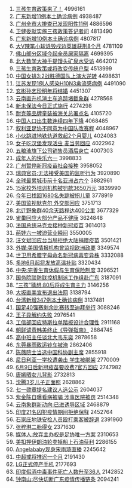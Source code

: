 1. [三孩生育政策来了！](http://www.baidu.com/baidu?cl=3&tn=SE_baiduhomet8_jmjb7mjw&rsv_dl=fyb_top&fr=top1000&wd=%C8%FD%BA%A2%C9%FA%D3%FD%D5%FE%B2%DF%C0%B4%C1%CB%A3%A1) 4996161
1. [广东新增11例本土确诊病例](http://www.baidu.com/baidu?cl=3&tn=SE_baiduhomet8_jmjb7mjw&rsv_dl=fyb_top&fr=top1000&wd=%B9%E3%B6%AB%D0%C2%D4%F611%C0%FD%B1%BE%CD%C1%C8%B7%D5%EF%B2%A1%C0%FD) 4938487
1. [广州全市大排查已发现阳性11例](http://www.baidu.com/baidu?cl=3&tn=SE_baiduhomet8_jmjb7mjw&rsv_dl=fyb_top&fr=top1000&wd=%B9%E3%D6%DD%C8%AB%CA%D0%B4%F3%C5%C5%B2%E9%D2%D1%B7%A2%CF%D6%D1%F4%D0%D411%C0%FD) 4886596
1. [卫健委就实施三孩政策答记者问](http://www.baidu.com/baidu?cl=3&tn=SE_baiduhomet8_jmjb7mjw&rsv_dl=fyb_top&fr=top1000&wd=%CE%C0%BD%A1%CE%AF%BE%CD%CA%B5%CA%A9%C8%FD%BA%A2%D5%FE%B2%DF%B4%F0%BC%C7%D5%DF%CE%CA) 4813490
1. [广东新增10例本土确诊病例](http://www.baidu.com/baidu?cl=3&tn=SE_baiduhomet8_jmjb7mjw&rsv_dl=fyb_top&fr=top1000&wd=%B9%E3%B6%AB%D0%C2%D4%F610%C0%FD%B1%BE%CD%C1%C8%B7%D5%EF%B2%A1%C0%FD) 4807817
1. [大V辣笔小球诋毁戍边英雄获刑8个月](http://www.baidu.com/baidu?cl=3&tn=SE_baiduhomet8_jmjb7mjw&rsv_dl=fyb_top&fr=top1000&wd=%B4%F3V%C0%B1%B1%CA%D0%A1%C7%F2%DA%AE%BB%D9%CA%F9%B1%DF%D3%A2%D0%DB%BB%F1%D0%CC8%B8%F6%D4%C2) 4781109
1. [佛山部分区域今起全员居家隔离](http://www.baidu.com/baidu?cl=3&tn=SE_baiduhomet8_jmjb7mjw&rsv_dl=fyb_top&fr=top1000&wd=%B7%F0%C9%BD%B2%BF%B7%D6%C7%F8%D3%F2%BD%F1%C6%F0%C8%AB%D4%B1%BE%D3%BC%D2%B8%F4%C0%EB) 4699395
1. [北大数学大神手提馒头矿泉水受访](http://www.baidu.com/baidu?cl=3&tn=SE_baiduhomet8_jmjb7mjw&rsv_dl=fyb_top&fr=top1000&wd=%B1%B1%B4%F3%CA%FD%D1%A7%B4%F3%C9%F1%CA%D6%CC%E1%C2%F8%CD%B7%BF%F3%C8%AA%CB%AE%CA%DC%B7%C3) 4642012
1. [三孩生育政策或将改变传统户型](http://www.baidu.com/baidu?cl=3&tn=SE_baiduhomet8_jmjb7mjw&rsv_dl=fyb_top&fr=top1000&wd=%C8%FD%BA%A2%C9%FA%D3%FD%D5%FE%B2%DF%BB%F2%BD%AB%B8%C4%B1%E4%B4%AB%CD%B3%BB%A7%D0%CD) 4513999
1. [中国女排3:2战胜德国队上演大逆转](http://www.baidu.com/baidu?cl=3&tn=SE_baiduhomet8_jmjb7mjw&rsv_dl=fyb_top&fr=top1000&wd=%D6%D0%B9%FA%C5%AE%C5%C53%3A2%D5%BD%CA%A4%B5%C2%B9%FA%B6%D3%C9%CF%D1%DD%B4%F3%C4%E6%D7%AA) 4498631
1. [江苏发现1例人感染H10N3禽流感病例](http://www.baidu.com/baidu?cl=3&tn=SE_baiduhomet8_jmjb7mjw&rsv_dl=fyb_top&fr=top1000&wd=%BD%AD%CB%D5%B7%A2%CF%D61%C0%FD%C8%CB%B8%D0%C8%BEH10N3%C7%DD%C1%F7%B8%D0%B2%A1%C0%FD) 4491090
1. [玄彬孙艺珍明年将结婚](http://www.baidu.com/baidu?cl=3&tn=SE_baiduhomet8_jmjb7mjw&rsv_dl=fyb_top&fr=top1000&wd=%D0%FE%B1%F2%CB%EF%D2%D5%D5%E4%C3%F7%C4%EA%BD%AB%BD%E1%BB%E9) 4451307
1. [云南直升机渣土车追踪堵截象群](http://www.baidu.com/baidu?cl=3&tn=SE_baiduhomet8_jmjb7mjw&rsv_dl=fyb_top&fr=top1000&wd=%D4%C6%C4%CF%D6%B1%C9%FD%BB%FA%D4%FC%CD%C1%B3%B5%D7%B7%D7%D9%B6%C2%BD%D8%CF%F3%C8%BA) 4278568
1. [新未保法今日正式施行](http://www.baidu.com/baidu?cl=3&tn=SE_baiduhomet8_jmjb7mjw&rsv_dl=fyb_top&fr=top1000&wd=%D0%C2%CE%B4%B1%A3%B7%A8%BD%F1%C8%D5%D5%FD%CA%BD%CA%A9%D0%D0) 4274298
1. [耐克等品牌童装被海关总署点名](http://www.baidu.com/baidu?cl=3&tn=SE_baiduhomet8_jmjb7mjw&rsv_dl=fyb_top&fr=top1000&wd=%C4%CD%BF%CB%B5%C8%C6%B7%C5%C6%CD%AF%D7%B0%B1%BB%BA%A3%B9%D8%D7%DC%CA%F0%B5%E3%C3%FB) 4105720
1. [中国人口出生数连续四年下降](http://www.baidu.com/baidu?cl=3&tn=SE_baiduhomet8_jmjb7mjw&rsv_dl=fyb_top&fr=top1000&wd=%D6%D0%B9%FA%C8%CB%BF%DA%B3%F6%C9%FA%CA%FD%C1%AC%D0%F8%CB%C4%C4%EA%CF%C2%BD%B5) 4068485
1. [叙利亚足协不同意为中国队改赛程](http://www.baidu.com/baidu?cl=3&tn=SE_baiduhomet8_jmjb7mjw&rsv_dl=fyb_top&fr=top1000&wd=%D0%F0%C0%FB%D1%C7%D7%E3%D0%AD%B2%BB%CD%AC%D2%E2%CE%AA%D6%D0%B9%FA%B6%D3%B8%C4%C8%FC%B3%CC) 4048967
1. [小伙跳进地铁轨道救起2个月婴儿](http://www.baidu.com/baidu?cl=3&tn=SE_baiduhomet8_jmjb7mjw&rsv_dl=fyb_top&fr=top1000&wd=%D0%A1%BB%EF%CC%F8%BD%F8%B5%D8%CC%FA%B9%EC%B5%C0%BE%C8%C6%F02%B8%F6%D4%C2%D3%A4%B6%F9) 4024083
1. [女子吃汉堡发现活虫 麦当劳回应](http://www.baidu.com/baidu?cl=3&tn=SE_baiduhomet8_jmjb7mjw&rsv_dl=fyb_top&fr=top1000&wd=%C5%AE%D7%D3%B3%D4%BA%BA%B1%A4%B7%A2%CF%D6%BB%EE%B3%E6%20%C2%F3%B5%B1%C0%CD%BB%D8%D3%A6) 4022962
1. [五粮液旗下公司销售员酒后身亡](http://www.baidu.com/baidu?cl=3&tn=SE_baiduhomet8_jmjb7mjw&rsv_dl=fyb_top&fr=top1000&wd=%CE%E5%C1%B8%D2%BA%C6%EC%CF%C2%B9%AB%CB%BE%CF%FA%CA%DB%D4%B1%BE%C6%BA%F3%C9%ED%CD%F6) 4007303
1. [成年人的快乐六一](http://www.baidu.com/baidu?cl=3&tn=SE_baiduhomet8_jmjb7mjw&rsv_dl=fyb_top&fr=top1000&wd=%B3%C9%C4%EA%C8%CB%B5%C4%BF%EC%C0%D6%C1%F9%D2%BB) 3998833
1. [广州暂停新冠疫苗社会接种](http://www.baidu.com/baidu?cl=3&tn=SE_baiduhomet8_jmjb7mjw&rsv_dl=fyb_top&fr=top1000&wd=%B9%E3%D6%DD%D4%DD%CD%A3%D0%C2%B9%DA%D2%DF%C3%E7%C9%E7%BB%E1%BD%D3%D6%D6) 3958052
1. [瑞典官员:无法接受美国的监听行为](http://www.baidu.com/baidu?cl=3&tn=SE_baiduhomet8_jmjb7mjw&rsv_dl=fyb_top&fr=top1000&wd=%C8%F0%B5%E4%B9%D9%D4%B1%3A%CE%DE%B7%A8%BD%D3%CA%DC%C3%C0%B9%FA%B5%C4%BC%E0%CC%FD%D0%D0%CE%AA) 3920890
1. [全球最累城市前十名亚洲占六个](http://www.baidu.com/baidu?cl=3&tn=SE_baiduhomet8_jmjb7mjw&rsv_dl=fyb_top&fr=top1000&wd=%C8%AB%C7%F2%D7%EE%C0%DB%B3%C7%CA%D0%C7%B0%CA%AE%C3%FB%D1%C7%D6%DE%D5%BC%C1%F9%B8%F6) 3882961
1. [15家校外培训机构被罚款3650万元](http://www.baidu.com/baidu?cl=3&tn=SE_baiduhomet8_jmjb7mjw&rsv_dl=fyb_top&fr=top1000&wd=15%BC%D2%D0%A3%CD%E2%C5%E0%D1%B5%BB%FA%B9%B9%B1%BB%B7%A3%BF%EE3650%CD%F2%D4%AA) 3839990
1. [今年已找回1680名失踪被拐儿童](http://www.baidu.com/baidu?cl=3&tn=SE_baiduhomet8_jmjb7mjw&rsv_dl=fyb_top&fr=top1000&wd=%BD%F1%C4%EA%D2%D1%D5%D2%BB%D81680%C3%FB%CA%A7%D7%D9%B1%BB%B9%D5%B6%F9%CD%AF) 3778919
1. [美国监视默克尔 外交部回应](http://www.baidu.com/baidu?cl=3&tn=SE_baiduhomet8_jmjb7mjw&rsv_dl=fyb_top&fr=top1000&wd=%C3%C0%B9%FA%BC%E0%CA%D3%C4%AC%BF%CB%B6%FB%20%CD%E2%BD%BB%B2%BF%BB%D8%D3%A6) 3751713
1. [北迁野象群40余天路程达400公里](http://www.baidu.com/baidu?cl=3&tn=SE_baiduhomet8_jmjb7mjw&rsv_dl=fyb_top&fr=top1000&wd=%B1%B1%C7%A8%D2%B0%CF%F3%C8%BA40%D3%E0%CC%EC%C2%B7%B3%CC%B4%EF400%B9%AB%C0%EF) 3677329
1. [雀巢回应大部分产品不健康](http://www.baidu.com/baidu?cl=3&tn=SE_baiduhomet8_jmjb7mjw&rsv_dl=fyb_top&fr=top1000&wd=%C8%B8%B3%B2%BB%D8%D3%A6%B4%F3%B2%BF%B7%D6%B2%FA%C6%B7%B2%BB%BD%A1%BF%B5) 3624848
1. [法国总统马克龙接种新冠疫苗](http://www.baidu.com/baidu?cl=3&tn=SE_baiduhomet8_jmjb7mjw&rsv_dl=fyb_top&fr=top1000&wd=%B7%A8%B9%FA%D7%DC%CD%B3%C2%ED%BF%CB%C1%FA%BD%D3%D6%D6%D0%C2%B9%DA%D2%DF%C3%E7) 3614013
1. [萌娃六一被迫营业瞬间](http://www.baidu.com/baidu?cl=3&tn=SE_baiduhomet8_jmjb7mjw&rsv_dl=fyb_top&fr=top1000&wd=%C3%C8%CD%DE%C1%F9%D2%BB%B1%BB%C6%C8%D3%AA%D2%B5%CB%B2%BC%E4) 3550005
1. [汪文斌回应台当局拒绝大陆捐赠疫苗](http://www.baidu.com/baidu?cl=3&tn=SE_baiduhomet8_jmjb7mjw&rsv_dl=fyb_top&fr=top1000&wd=%CD%F4%CE%C4%B1%F3%BB%D8%D3%A6%CC%A8%B5%B1%BE%D6%BE%DC%BE%F8%B4%F3%C2%BD%BE%E8%D4%F9%D2%DF%C3%E7) 3501421
1. [外媒:美国情报机构曾监视欧洲政要](http://www.baidu.com/baidu?cl=3&tn=SE_baiduhomet8_jmjb7mjw&rsv_dl=fyb_top&fr=top1000&wd=%CD%E2%C3%BD%3A%C3%C0%B9%FA%C7%E9%B1%A8%BB%FA%B9%B9%D4%F8%BC%E0%CA%D3%C5%B7%D6%DE%D5%FE%D2%AA) 3349574
1. [世卫用希腊字母命名新冠病毒变异株](http://www.baidu.com/baidu?cl=3&tn=SE_baiduhomet8_jmjb7mjw&rsv_dl=fyb_top&fr=top1000&wd=%CA%C0%CE%C0%D3%C3%CF%A3%C0%B0%D7%D6%C4%B8%C3%FC%C3%FB%D0%C2%B9%DA%B2%A1%B6%BE%B1%E4%D2%EC%D6%EA) 3332088
1. [多地6月起将发放高温补贴](http://www.baidu.com/baidu?cl=3&tn=SE_baiduhomet8_jmjb7mjw&rsv_dl=fyb_top&fr=top1000&wd=%B6%E0%B5%D86%D4%C2%C6%F0%BD%AB%B7%A2%B7%C5%B8%DF%CE%C2%B2%B9%CC%F9) 3320434
1. [中央:完善生育休假与生育保险制度](http://www.baidu.com/baidu?cl=3&tn=SE_baiduhomet8_jmjb7mjw&rsv_dl=fyb_top&fr=top1000&wd=%D6%D0%D1%EB%3A%CD%EA%C9%C6%C9%FA%D3%FD%D0%DD%BC%D9%D3%EB%C9%FA%D3%FD%B1%A3%CF%D5%D6%C6%B6%C8) 3296521
1. [国务院联防联控机制派工作组赴广东](http://www.baidu.com/baidu?cl=3&tn=SE_baiduhomet8_jmjb7mjw&rsv_dl=fyb_top&fr=top1000&wd=%B9%FA%CE%F1%D4%BA%C1%AA%B7%C0%C1%AA%BF%D8%BB%FA%D6%C6%C5%C9%B9%A4%D7%F7%D7%E9%B8%B0%B9%E3%B6%AB) 3187091
1. [“三孩”猜想:80后将成生育主力](http://www.baidu.com/baidu?cl=3&tn=SE_baiduhomet8_jmjb7mjw&rsv_dl=fyb_top&fr=top1000&wd=%A1%B0%C8%FD%BA%A2%A1%B1%B2%C2%CF%EB%3A80%BA%F3%BD%AB%B3%C9%C9%FA%D3%FD%D6%F7%C1%A6) 3146256
1. [大坂直美宣布退出法网](http://www.baidu.com/baidu?cl=3&tn=SE_baiduhomet8_jmjb7mjw&rsv_dl=fyb_top&fr=top1000&wd=%B4%F3%DB%E0%D6%B1%C3%C0%D0%FB%B2%BC%CD%CB%B3%F6%B7%A8%CD%F8) 3138794
1. [台湾新增347例本土确诊病例](http://www.baidu.com/baidu?cl=3&tn=SE_baiduhomet8_jmjb7mjw&rsv_dl=fyb_top&fr=top1000&wd=%CC%A8%CD%E5%D0%C2%D4%F6347%C0%FD%B1%BE%CD%C1%C8%B7%D5%EF%B2%A1%C0%FD) 3137481
1. [国足40强赛剩余比赛转至迪拜举行](http://www.baidu.com/baidu?cl=3&tn=SE_baiduhomet8_jmjb7mjw&rsv_dl=fyb_top&fr=top1000&wd=%B9%FA%D7%E340%C7%BF%C8%FC%CA%A3%D3%E0%B1%C8%C8%FC%D7%AA%D6%C1%B5%CF%B0%DD%BE%D9%D0%D0) 3088246
1. [王子异解约失败](http://www.baidu.com/baidu?cl=3&tn=SE_baiduhomet8_jmjb7mjw&rsv_dl=fyb_top&fr=top1000&wd=%CD%F5%D7%D3%D2%EC%BD%E2%D4%BC%CA%A7%B0%DC) 2976541
1. [工信部回应特斯拉单踏板设计合理性](http://www.baidu.com/baidu?cl=3&tn=SE_baiduhomet8_jmjb7mjw&rsv_dl=fyb_top&fr=top1000&wd=%B9%A4%D0%C5%B2%BF%BB%D8%D3%A6%CC%D8%CB%B9%C0%AD%B5%A5%CC%A4%B0%E5%C9%E8%BC%C6%BA%CF%C0%ED%D0%D4) 2911168
1. [朝鲜谴责韩美终止《导弹指南》](http://www.baidu.com/baidu?cl=3&tn=SE_baiduhomet8_jmjb7mjw&rsv_dl=fyb_top&fr=top1000&wd=%B3%AF%CF%CA%C7%B4%D4%F0%BA%AB%C3%C0%D6%D5%D6%B9%A1%B6%B5%BC%B5%AF%D6%B8%C4%CF%A1%B7) 2884745
1. [高中班主任谈北大韦东奕](http://www.baidu.com/baidu?cl=3&tn=SE_baiduhomet8_jmjb7mjw&rsv_dl=fyb_top&fr=top1000&wd=%B8%DF%D6%D0%B0%E0%D6%F7%C8%CE%CC%B8%B1%B1%B4%F3%CE%A4%B6%AB%DE%C8) 2878658
1. [东莞暴雨致运钞车被淹](http://www.baidu.com/baidu?cl=3&tn=SE_baiduhomet8_jmjb7mjw&rsv_dl=fyb_top&fr=top1000&wd=%B6%AB%DD%B8%B1%A9%D3%EA%D6%C2%D4%CB%B3%AE%B3%B5%B1%BB%D1%CD) 2862406
1. [陈薇院士当选中国科协副主席](http://www.baidu.com/baidu?cl=3&tn=SE_baiduhomet8_jmjb7mjw&rsv_dl=fyb_top&fr=top1000&wd=%B3%C2%DE%B1%D4%BA%CA%BF%B5%B1%D1%A1%D6%D0%B9%FA%BF%C6%D0%AD%B8%B1%D6%F7%CF%AF) 2855918
1. [尼日利亚一学校遭袭击 学生被绑架](http://www.baidu.com/baidu?cl=3&tn=SE_baiduhomet8_jmjb7mjw&rsv_dl=fyb_top&fr=top1000&wd=%C4%E1%C8%D5%C0%FB%D1%C7%D2%BB%D1%A7%D0%A3%D4%E2%CF%AE%BB%F7%20%D1%A7%C9%FA%B1%BB%B0%F3%BC%DC) 2770009
1. [6月9日后新冠疫苗要收费?官方回应](http://www.baidu.com/baidu?cl=3&tn=SE_baiduhomet8_jmjb7mjw&rsv_dl=fyb_top&fr=top1000&wd=6%D4%C29%C8%D5%BA%F3%D0%C2%B9%DA%D2%DF%C3%E7%D2%AA%CA%D5%B7%D1%3F%B9%D9%B7%BD%BB%D8%D3%A6) 2747982
1. [唐嫣晒女儿背影](http://www.baidu.com/baidu?cl=3&tn=SE_baiduhomet8_jmjb7mjw&rsv_dl=fyb_top&fr=top1000&wd=%CC%C6%E6%CC%C9%B9%C5%AE%B6%F9%B1%B3%D3%B0) 2732813
1. [沈腾3岁儿子正面照](http://www.baidu.com/baidu?cl=3&tn=SE_baiduhomet8_jmjb7mjw&rsv_dl=fyb_top&fr=top1000&wd=%C9%F2%CC%DA3%CB%EA%B6%F9%D7%D3%D5%FD%C3%E6%D5%D5) 2628862
1. [七一勋章提名建议人选公示](http://www.baidu.com/baidu?cl=3&tn=SE_baiduhomet8_jmjb7mjw&rsv_dl=fyb_top&fr=top1000&wd=%C6%DF%D2%BB%D1%AB%D5%C2%CC%E1%C3%FB%BD%A8%D2%E9%C8%CB%D1%A1%B9%AB%CA%BE) 2604037
1. [紫金陈自曝看病被骗 涉事医院被罚](http://www.baidu.com/baidu?cl=3&tn=SE_baiduhomet8_jmjb7mjw&rsv_dl=fyb_top&fr=top1000&wd=%D7%CF%BD%F0%B3%C2%D7%D4%C6%D8%BF%B4%B2%A1%B1%BB%C6%AD%20%C9%E6%CA%C2%D2%BD%D4%BA%B1%BB%B7%A3) 2514348
1. [云南象群新动向:已进诱导区域](http://www.baidu.com/baidu?cl=3&tn=SE_baiduhomet8_jmjb7mjw&rsv_dl=fyb_top&fr=top1000&wd=%D4%C6%C4%CF%CF%F3%C8%BA%D0%C2%B6%AF%CF%F2%3A%D2%D1%BD%F8%D3%D5%B5%BC%C7%F8%D3%F2) 2468879
1. [印度21名囚犯疫情期间拒绝保释](http://www.baidu.com/baidu?cl=3&tn=SE_baiduhomet8_jmjb7mjw&rsv_dl=fyb_top&fr=top1000&wd=%D3%A1%B6%C821%C3%FB%C7%F4%B7%B8%D2%DF%C7%E9%C6%DA%BC%E4%BE%DC%BE%F8%B1%A3%CA%CD) 2452764
1. [石家庄地铁安检人员殴打乘客被辞退](http://www.baidu.com/baidu?cl=3&tn=SE_baiduhomet8_jmjb7mjw&rsv_dl=fyb_top&fr=top1000&wd=%CA%AF%BC%D2%D7%AF%B5%D8%CC%FA%B0%B2%BC%EC%C8%CB%D4%B1%C5%B9%B4%F2%B3%CB%BF%CD%B1%BB%B4%C7%CD%CB) 2391960
1. [张梓琳二胎得女](http://www.baidu.com/baidu?cl=3&tn=SE_baiduhomet8_jmjb7mjw&rsv_dl=fyb_top&fr=top1000&wd=%D5%C5%E8%F7%C1%D5%B6%FE%CC%A5%B5%C3%C5%AE) 2371630
1. [媒体人:放弃主办权是足协唯一方案](http://www.baidu.com/baidu?cl=3&tn=SE_baiduhomet8_jmjb7mjw&rsv_dl=fyb_top&fr=top1000&wd=%C3%BD%CC%E5%C8%CB%3A%B7%C5%C6%FA%D6%F7%B0%EC%C8%A8%CA%C7%D7%E3%D0%AD%CE%A8%D2%BB%B7%BD%B0%B8) 2310653
1. [美扣押伊朗油轮卖掉船上石油获利](http://www.baidu.com/baidu?cl=3&tn=SE_baiduhomet8_jmjb7mjw&rsv_dl=fyb_top&fr=top1000&wd=%C3%C0%BF%DB%D1%BA%D2%C1%C0%CA%D3%CD%C2%D6%C2%F4%B5%F4%B4%AC%C9%CF%CA%AF%D3%CD%BB%F1%C0%FB) 2286155
1. [Angelababy现身宋雨琦直播](http://www.baidu.com/baidu?cl=3&tn=SE_baiduhomet8_jmjb7mjw&rsv_dl=fyb_top&fr=top1000&wd=Angelababy%CF%D6%C9%ED%CB%CE%D3%EA%E7%F9%D6%B1%B2%A5) 2245642
1. [中超或将推迟一个月](http://www.baidu.com/baidu?cl=3&tn=SE_baiduhomet8_jmjb7mjw&rsv_dl=fyb_top&fr=top1000&wd=%D6%D0%B3%AC%BB%F2%BD%AB%CD%C6%B3%D9%D2%BB%B8%F6%D4%C2) 2191430
1. [LG正式停产手机](http://www.baidu.com/baidu?cl=3&tn=SE_baiduhomet8_jmjb7mjw&rsv_dl=fyb_top&fr=top1000&wd=LG%D5%FD%CA%BD%CD%A3%B2%FA%CA%D6%BB%FA) 2177693
1. [印度假酒中毒事件死亡人数升至36人](http://www.baidu.com/baidu?cl=3&tn=SE_baiduhomet8_jmjb7mjw&rsv_dl=fyb_top&fr=top1000&wd=%D3%A1%B6%C8%BC%D9%BE%C6%D6%D0%B6%BE%CA%C2%BC%FE%CB%C0%CD%F6%C8%CB%CA%FD%C9%FD%D6%C136%C8%CB) 2142852
1. [钟南山:尽快切断广东疫情传播链条](http://www.baidu.com/baidu?cl=3&tn=SE_baiduhomet8_jmjb7mjw&rsv_dl=fyb_top&fr=top1000&wd=%D6%D3%C4%CF%C9%BD%3A%BE%A1%BF%EC%C7%D0%B6%CF%B9%E3%B6%AB%D2%DF%C7%E9%B4%AB%B2%A5%C1%B4%CC%F5) 2094241